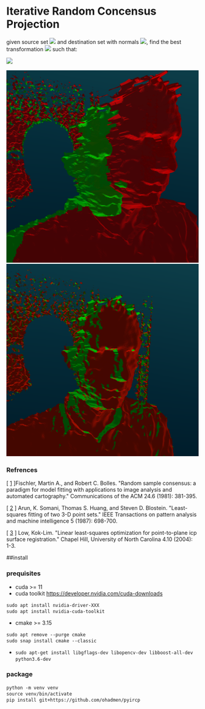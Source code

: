 # Iterative Random Concensus Projection

given source set <img src="https://latex.codecogs.com/gif.latex?p_{src}%20=%20\{s_i\}_{i=1}^N,%20s%20\in%20\mathbf{R}^3" /> and destination set with normals <img src="https://latex.codecogs.com/gif.latex?p_{dst}%20=%20\{d_i,n_i\}_{i=1}^N,%20d%20\in%20\mathbf{R}^3,n%20\in%20\mathbf{R}^3" />, find the best transformation <img src="https://latex.codecogs.com/gif.latex?\bold{T}" /> such that:

<img src="https://latex.codecogs.com/gif.latex?\bold{\hat{T}}%20=%20\mathop%20{\arg%20\min%20}\limits_\bold{T}%20\sum%20\limits_{i=1}^N{\|n_i^T%20(d_i%20-%20%20\bold{T}\cdot%20c_i)%20\|^2}" />

![pre](res/pre.png)
![post](res/post.png)
 

### Refrences
[ [1](https://apps.dtic.mil/sti/pdfs/ADA460585.pdf) ]Fischler, Martin A., and Robert C. Bolles. "Random sample consensus: a paradigm for model fitting with applications to image analysis and automated cartography." Communications of the ACM 24.6 (1981): 381-395.

[ [2](https://www.researchgate.net/profile/Steven_Blostein/publication/224378053_Least-squares_fitting_of_two_3-D_point_sets_IEEE_T_Pattern_Anal/links/5633c61a08aeb786b7013b28/Least-squares-fitting-of-two-3-D-point-sets-IEEE-T-Pattern-Anal.pdf) ] Arun, K. Somani, Thomas S. Huang, and Steven D. Blostein. "Least-squares fitting of two 3-D point sets." IEEE Transactions on pattern analysis and machine intelligence 5 (1987): 698-700.

[ [3](http://citeseerx.ist.psu.edu/viewdoc/download?doi=10.1.1.116.7292&rep=rep1&type=pdf) ]  Low, Kok-Lim. "Linear least-squares optimization for point-to-plane icp surface registration." Chapel Hill, University of North Carolina 4.10 (2004): 1-3.

 
##install

### prequisites
* cuda >= 11
* cuda toolkit https://developer.nvidia.com/cuda-downloads
```
sudo apt install nvidia-driver-XXX
sudo apt install nvidia-cuda-toolkit
```
* cmake >= 3.15
```
sudo apt remove --purge cmake
sudo snap install cmake --classic
```
* ```sudo apt-get install libgflags-dev libopencv-dev libboost-all-dev python3.6-dev```

### package

```
python -m venv venv
source venv/bin/activate
pip install git+https://github.com/ohadmen/pyircp
```
